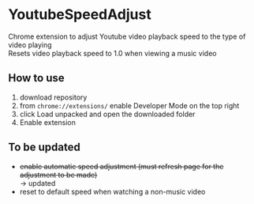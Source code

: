 # YoutubeSpeedAdjust
Chrome extension to adjust Youtube video playback speed to the type of video playing <br>
Resets video playback speed to 1.0 when viewing a music video

## How to use
1. download repository
2. from `chrome://extensions/` enable Developer Mode on the top right
3. click Load unpacked and open the downloaded folder
4. Enable extension

## To be updated
- ~~enable automatic speed adjustment (must refresh page for the adjustment to be made)~~ <br>
→ updated
- reset to default speed when watching a non-music video
